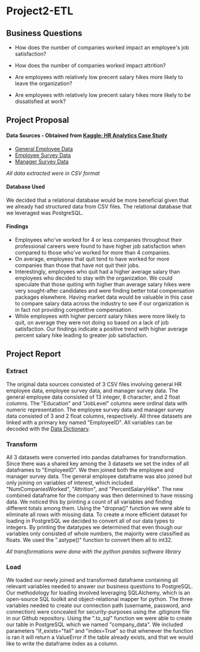 # Project2-ETL

## Business Questions

- How does the number of companies worked impact an employee's job satisfaction?

- How does the number of companies worked impact attrition?

- Are employees with relatively low precent salary hikes more likely to leave the organization?

- Are employees with relatively low precent salary hikes more likely to be dissatisfied at work?

	
## Project Proposal

#### Data Sources - Obtained from [Kaggle: HR Analytics Case Study](https://www.kaggle.com/datasets/vjchoudhary7/hr-analytics-case-study)
- [General Employee Data](https://www.kaggle.com/datasets/vjchoudhary7/hr-analytics-case-study?select=general_data.csv)
- [Employee Survey Data](https://www.kaggle.com/datasets/vjchoudhary7/hr-analytics-case-study?select=employee_survey_data.csv)
- [Manager Survey Data](https://www.kaggle.com/datasets/vjchoudhary7/hr-analytics-case-study?select=manager_survey_data.csv)

*All data extracted were in CSV format*

#### Database Used
We decided that a relational database would be more beneficial given that we already had structured data from CSV files. The relational database that we leveraged was PostgreSQL.

#### Findings

- Employees who've worked for 4 or less companies throughout their professional careers were found to have higher job satisfaction when compared to those who've worked for more than 4 companies.
- On average, employees that quit tend to have worked for more companies than those that have not quit their jobs. 
- Interestingly, employees who quit had a higher average salary than employees who decided to stay with the organization. We could speculate that those quiting with higher than average salary hikes were very sought-after candidates and were finding better total compensation packages elsewhere. Having market data would be valuable in this case to compare salary data across the industry to see if our organization is in fact not providing competitive compensation.
- While employees with higher percent salary hikes were more likely to quit, on average they were not doing so based on a lack of job satisfaction. Our findings indicate a positive trend with higher average percent salary hike leading to greater job satisfaction. 

## Project Report

### Extract
The original data sources consisted of 3 CSV files involving general HR employee data, employee survey data, and manager survey data. The general employee data consisted of 13 integer, 8 character, and 2 float columns. The "Education" and "JobLevel" columns were ordinal data with numeric representation. The employee survey data and manager survey data consisted of 3 and 2 float columns, respectively. All three datasets are linked with a primary key named "EmployeeID". All variables can be decoded with the [Data Dictionary](https://www.kaggle.com/datasets/vjchoudhary7/hr-analytics-case-study?select=data_dictionary.xlsx).

### Transform
All 3 datasets were converted into pandas dataframes for transformation. Since there was a shared key among the 3 datasets we set the index of all dataframes to "EmployeeID". We then joined both the employee and manager survey data. The general employee dataframe was also joined but only joining on variables of interest, which included "NumCompaniesWorked", "Attrition", and "PercentSalaryHike". The new combined dataframe for the company was then determined to have missing data. We noticed this by printing a count of all variables and finding different totals among them. Using the "dropna()" function we were able to eliminate all rows with missing data. To create a more efficient dataset for loading in PostgreSQL we decided to convert all of our data types to integers. By printing the datatypes we determined that even though our variables only consisted of whole numbers, the majority were classified as floats. We used the ".astype()" function to convert them all to int32.

*All transformations were done with the python pandas software library*

### Load
We loaded our newly joined and transformed dataframe containing all relevant variables needed to answer our business questions to PostgreSQL. Our methodology for loading involved leveraging SQLAlchemy, which is an open-source SQL toolkit and object-relational mapper for python. The three variables needed to create our connection path (username, password, and connection) were concealed for security-purposes using the .gitignore file in our Github repository. Using the ".to_sql" function we were able to create our table in PostgreSQL which we named "company_data". We included parameters "if_exists="fail" and "index=True" so that whenever the function is ran it will return a ValueError if the table already exists, and that we would like to write the dataframe index as a column.
